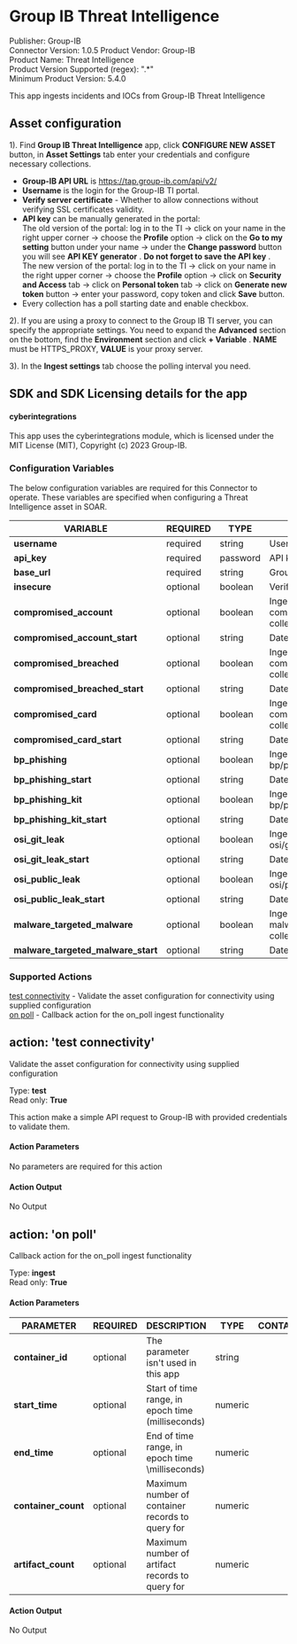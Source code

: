 [comment]: # "Auto-generated SOAR connector documentation"
# Group IB Threat Intelligence

Publisher: Group-IB  
Connector Version: 1.0.5
Product Vendor: Group-IB  
Product Name: Threat Intelligence  
Product Version Supported (regex): "\.\*"  
Minimum Product Version: 5.4.0  

This app ingests incidents and IOCs from Group\-IB Threat Intelligence

[comment]: # "File: README.md"
[comment]: # ""
[comment]: # "    Licensed under Apache 2.0 (https://www.apache.org/licenses/LICENSE-2.0.txt)"
[comment]: # ""
## Asset configuration

1). Find **Group IB Threat Intelligence** app, click **CONFIGURE NEW ASSET** button, in **Asset
Settings** tab enter your credentials and configure necessary collections.

-   **Group-IB API URL** is https://tap.group-ib.com/api/v2/
-   **Username** is the login for the Group-IB TI portal.
-   **Verify server certificate** - Whether to allow connections without verifying SSL certificates
    validity.
-   **API key** can be manually generated in the portal:  
    The old version of the portal: log in to the TI -> click on your name in the right upper corner
    -> choose the **Profile** option -> click on the **Go to my setting** button under your name ->
    under the **Change password** button you will see **API KEY generator** . **Do not forget to
    save the API key** .  
    The new version of the portal: log in to the TI -> click on your name in the right upper corner
    -> choose the **Profile** option -> click on **Security and Access** tab -> click on **Personal
    token** tab -> click on **Generate new token** button -> enter your password, copy token and
    click **Save** button.
-   Every collection has a poll starting date and enable checkbox.

2). If you are using a proxy to connect to the Group IB TI server, you can specify the appropriate
settings. You need to expand the **Advanced** section on the bottom, find the **Environment**
section and click **+ Variable** . **NAME** must be HTTPS_PROXY, **VALUE** is your proxy server.

3). In the **Ingest settings** tab choose the polling interval you need.

## SDK and SDK Licensing details for the app

#### cyberintegrations

This app uses the cyberintegrations module, which is licensed under the MIT License (MIT), Copyright (c) 2023
Group-IB.


### Configuration Variables
The below configuration variables are required for this Connector to operate.  These variables are specified when configuring a Threat Intelligence asset in SOAR.

VARIABLE | REQUIRED | TYPE | DESCRIPTION
-------- | -------- | ---- | -----------
**username** |  required  | string | Username
**api_key** |  required  | password | API key
**base_url** |  required  | string | Group-IB API URL
**insecure** |  optional  | boolean | Verify server certificate
**compromised_account** |  optional  | boolean | Ingest incidents from compromised/account collection
**compromised_account_start** |  optional  | string | Date to start
**compromised_breached** |  optional  | boolean | Ingest incidents from compromised/breached collection
**compromised_breached_start** |  optional  | string | Date to start
**compromised_card** |  optional  | boolean | Ingest incidents from compromised/card collection
**compromised_card_start** |  optional  | string | Date to start
**bp_phishing** |  optional  | boolean | Ingest incidents from bp/phishing collection
**bp_phishing_start** |  optional  | string | Date to start
**bp_phishing_kit** |  optional  | boolean | Ingest incidents from bp/phishing_kit collection
**bp_phishing_kit_start** |  optional  | string | Date to start
**osi_git_leak** |  optional  | boolean | Ingest incidents from osi/git_leak collection
**osi_git_leak_start** |  optional  | string | Date to start
**osi_public_leak** |  optional  | boolean | Ingest incidents from osi/public_leak collection
**osi_public_leak_start** |  optional  | string | Date to start
**malware_targeted_malware** |  optional  | boolean | Ingest incidents from malware/targeted_malware collection
**malware_targeted_malware_start** |  optional  | string | Date to start

### Supported Actions  
[test connectivity](#action-test-connectivity) - Validate the asset configuration for connectivity using supplied configuration  
[on poll](#action-on-poll) - Callback action for the on_poll ingest functionality  

## action: 'test connectivity'
Validate the asset configuration for connectivity using supplied configuration

Type: **test**  
Read only: **True**

This action make a simple API request to Group-IB with provided credentials to validate them\.

#### Action Parameters
No parameters are required for this action

#### Action Output
No Output  

## action: 'on poll'
Callback action for the on_poll ingest functionality

Type: **ingest**  
Read only: **True**

#### Action Parameters
PARAMETER | REQUIRED | DESCRIPTION | TYPE | CONTAINS
--------- | -------- | ----------- | ---- | --------
**container_id** |  optional  | The parameter isn't used in this app | string | 
**start_time** |  optional  | Start of time range, in epoch time (milliseconds) | numeric | 
**end_time** |  optional  | End of time range, in epoch time \milliseconds) | numeric | 
**container_count** |  optional  | Maximum number of container records to query for | numeric | 
**artifact_count** |  optional  | Maximum number of artifact records to query for | numeric | 

#### Action Output
No Output
